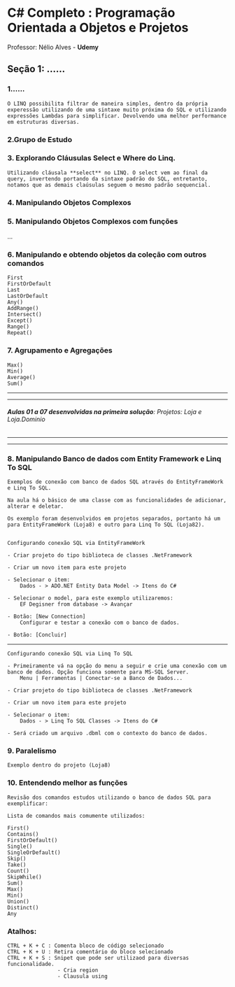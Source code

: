 # C# Completo : Programação Orientada a Objetos e Projetos
Professor: Nélio Alves - **Udemy**

## Seção 1: ......

### 1......

    O LINQ possibilita filtrar de maneira simples, dentro da própria experessão utilizando de uma sintaxe muito próxima do SQL e utilizando expressões Lambdas para simplificar. Devolvendo uma melhor performance em estruturas diversas.

### 2.Grupo de Estudo

### 3. Explorando Cláusulas Select e Where do Linq.

    Utilizando cláusala **select** no LINQ. O select vem ao final da query, invertendo portando da sintaxe padrão do SQL, entretanto, notamos que as demais claúsulas seguem o mesmo padrão sequencial.

### 4. Manipulando Objetos Complexos

### 5. Manipulando Objetos Complexos com funções


...


### 6. Manipulando e obtendo objetos da coleção com outros comandos	

    First
    FirstOrDefault
    Last
    LastOrDefault
    Any()
    AddRange()
    Intersect()
    Except()
    Range()
    Repeat()

### 7. Agrupamento e Agregações

	Max()
	Min()
	Average()
	Sum()

---
---
###### ***Aulas 01 a 07 desenvolvidas na primeira solução***: Projetos: Loja e Loja.Dominio
---
---

### 8. Manipulando Banco de dados com Entity Framework e Linq To SQL

    Exemplos de conexão com banco de dados SQL através do EntityFrameWork e Linq To SQL.

    Na aula há o básico de uma classe com as funcionalidades de adicionar, alterar e deletar.

    Os exemplo foram desenvolvidos em projetos separados, portanto há um para EntityFrameWork (Loja8) e outro para Linq To SQL (Loja82).


	Configurando conexão SQL via EntityFrameWork
    
    - Criar projeto do tipo biblioteca de classes .NetFramework

    - Criar um novo item para este projeto
    
    - Selecionar o item:
        Dados - > ADO.NET Entity Data Model -> Itens do C#
    
    - Selecionar o model, para este exemplo utilizaremos:
        EF Degisner from database -> Avançar
    
    - Botão: [New Connection]
        Configurar e testar a conexão com o banco de dados.
    
    - Botão: [Concluir]
    
---
    Configurando conexão SQL via Linq To SQL

    - Primeiramente vá na opção do menu a seguir e crie uma conexão com um banco de dados. Opção funciona somente para MS-SQL Server.
        Menu | Ferramentas | Conectar-se a Banco de Dados...
    
    - Criar projeto do tipo biblioteca de classes .NetFramework

    - Criar um novo item para este projeto

    - Selecionar o item:
        Dados - > Linq To SQL Classes -> Itens do C#

    - Será criado um arquivo .dbml com o contexto do banco de dados.

### 9. Paralelismo

    Exemplo dentro do projeto (Loja8)

### 10. Entendendo melhor as funções

    Revisão dos comandos estudos utilizando o banco de dados SQL para exemplificar:

    Lista de comandos mais comumente utilizados:

    First()
    Contains()
    FirstOrDefault()
    Single()
    SingleOrDefault()
    Skip()
    Take()
    Count()
    SkipWhile()
    Sum()
    Max()
    Min()
    Union()
    Distinct()
    Any

### Atalhos:

    CTRL + K + C : Comenta bloco de código selecionado
    CTRL + K + U : Retira comentário do bloco selecionado
    CTRL + K + S : Snipet que pode ser utilizaod para diversas funcionalidade.
                    - Cria region
                    - Clausula using

